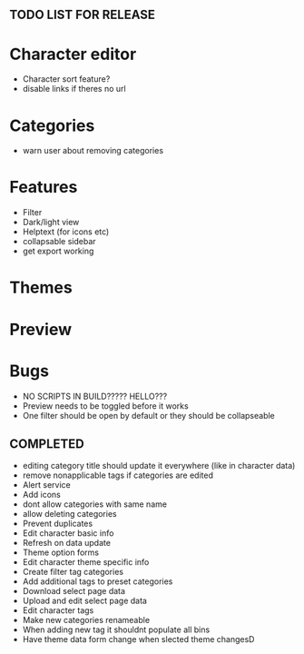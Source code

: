 ## TODO LIST FOR RELEASE

# Character editor
- Character sort feature?
- disable links if theres no url

# Categories
- warn user about removing categories

# Features
- Filter
- Dark/light view
- Helptext (for icons etc)
- collapsable sidebar
- get export working

# Themes

# Preview

# Bugs
- NO SCRIPTS IN BUILD????? HELLO???
- Preview needs to be toggled before it works
- One filter should be open by default or they should be collapseable

## COMPLETED
- editing category title should update it everywhere (like in character data)
- remove nonapplicable tags if categories are edited
- Alert service
- Add icons
- dont allow categories with same name
- allow deleting categories
- Prevent duplicates
- Edit character basic info
- Refresh on data update
- Theme option forms
- Edit character theme specific info
- Create filter tag categories
- Add additional tags to preset categories
- Download select page data
- Upload and edit select page data
- Edit character tags
- Make new categories renameable
- When adding new tag it shouldnt populate all bins
- Have theme data form change when slected theme changesD